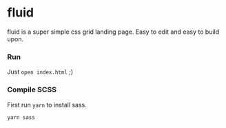 # fluid

fluid is a super simple css grid landing page. Easy to edit and easy to build upon.

### Run

Just `open index.html` ;)

### Compile SCSS

First run `yarn` to install sass.

`yarn sass`

